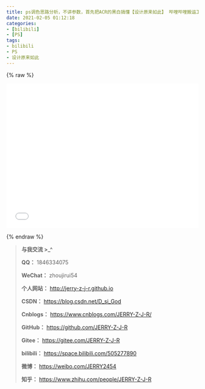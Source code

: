 ```yaml
---
title: ps调色思路分析，不讲参数，首先把ACR的黑白搞懂【设计原来如此】 哔哩哔哩搬运工
date: 2021-02-05 01:12:18
categories:
- [bilibili]
- [PS]
tags:
- bilibili
- PS
- 设计原来如此
---
```


{% raw %}


<div style="position: relative; width: 100%; height: 0; padding-bottom: 75%;">

<iframe src="//player.bilibili.com/player.html?aid=286942573&bvid=BV1Zf4y1Q7uG&cid=229339843&page=1" scrolling="no" border="0" frameborder="no" framespacing="0" allowfullscreen="true" style="position: absolute; width: 100%; height: 100%; left: 0; top: 0;">


</iframe>

</div>

{% endraw %}

<!--more-->

> **与我交流 >_^**
>
> **QQ：** 1846334075
>
> **WeChat：** zhoujirui54
>
> **个人网站：** <http://jerry-z-j-r.github.io>	
>
> **CSDN：** <https://blog.csdn.net/D_si_God>
>
> **Cnblogs：** <https://www.cnblogs.com/JERRY-Z-J-R/>
>
> **GitHub：** <https://github.com/JERRY-Z-J-R>
>
> **Gitee：** <https://gitee.com/JERRY-Z-J-R>
>
> **bilibili：** <https://space.bilibili.com/505277890>
>
> **微博：** <https://weibo.com/JERRY2454>
>
> **知乎：** <https://www.zhihu.com/people/JERRY-Z-J-R>